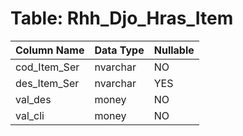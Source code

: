 # Table: Rhh_Djo_Hras_Item

| Column Name | Data Type | Nullable |
|-------------|-----------|----------|
| cod_Item_Ser | nvarchar | NO |
| des_Item_Ser | nvarchar | YES |
| val_des | money | NO |
| val_cli | money | NO |
